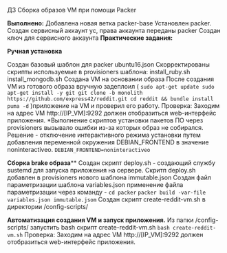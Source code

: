 ДЗ Сборка образов VM при помощи Packer

**Выполнено:**
Добавлена новая ветка packer-base
Установлен packer.
Создан сервисный аккаунт yc, права аккаунта переданы packer
Создан ключ для сервисного аккаунта
**Практические задания:**

**Ручная установка**

Создан базовый шаблон для packer ubuntu16.json
Скорректированы скрипты используемые в provisioners шаблона:
install_ruby.sh
install_mongodb.sh
Создана VM на основании образа
После создания VM из готового образа вручную задеплоил  (
`sudo apt-get update sudo apt-get install -y git git clone -b monolith https://github.com/express42/reddit.git cd reddit && bundle install`
`puma -d`
)приложение на VM и проверил его работу.
Проверка:
Заходим на адрес VM http://[IP_VM]:9292 должен отобразиться web-интерфейс приложения.
*Выполнение скриптов установки пакетов ПО через provisioners вызывало ошибки из-за которых образ не собирался. Решение - отключение интерактивного режима установки  путем добавления переменной окружения  DEBIAN_FRONTEND в значение noninteractiveo.
`DEBIAN_FRONTEND=noninteractiveo`


**Сборка brake образа****
Создан скрипт deploy.sh - создающий службу sustemd для запуска приложения на сервере.
Скритп deploy.sh добавлен в provisioners нового шаблона immutable.json
Создан файл параметризации шаблона variables.json применение файла параметризации через команду -
 `cd packer`
 `packer build -var-file variables.json immutable.jsom`
 Создан скрипт create-reddit-vm.sh в директории /config-scripts/

**Автоматизация создания VM и запуск приложения.**
Из папки /config-scripts/ запустить bash скрипт create-reddit-vm.sh
`bash create-reddit-vm.sh`
Проверка:
Заходим на адрес VM http://[IP_VM]:9292 должен отобразиться web-интерфейс приложения.
